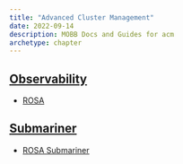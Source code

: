 ```yaml
---
title: "Advanced Cluster Management"
date: 2022-09-14
description: MOBB Docs and Guides for acm
archetype: chapter
---
```


## [Observability](./observability)
* [ROSA](./observability/rosa)

## [Submariner](./submariner)
* [ROSA Submariner](./submariner/rosa)